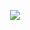 <p align="center">
    <img src="https://github-profile-summary-cards.vercel.app/api/cards/profile-details?username=ahmadullahmukhlis&theme=monokai">
</p>
